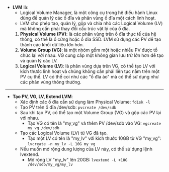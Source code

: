 - **LVM** là:
  - Logical Volume Manager, là một công cụ trong hệ điều hành Linux dùng để quản lý các ổ đĩa và phân vùng ổ đĩa một cách linh hoạt. 
  - LVM cho phép tạo, quản lý, gộp và chia nhỏ các Logical Volume (LV) mà không cần phải thay đổi cấu trúc vật lý của ổ đĩa.
  1. **Physical Volume (PV)**: là các phân vùng trên ổ đĩa thực tế của hệ thống, có thể là ổ cứng hoặc ổ đĩa SSD. LVM sử dụng các PV để tạo thành các khối dữ liệu lớn hơn.
  2. **Volume Group (VG)**: là một nhóm gồm một hoặc nhiều PV được tổ chức lại với nhau. VG cung cấp một không gian lưu trữ lớn hơn để tạo và quản lý các LV.
  3. **Logical Volume (LV)**: là phân vùng dựa trên VG, có thể tạo LV với kích thước linh hoạt và chúng không cần phải liên tục nằm trên một PV cụ thể. LV có thể coi như các "ổ đĩa ảo" mà có thể sử dụng như các phân vùng thông thường.
***
- **Tạo PV, VG, LV, Extend LVM**:
  - Xác định các ổ đĩa cần sử dụng làm Physical Volume: ```fdisk -l```
  - Tạo PV trên ổ đĩa /dev/sdb: ```pvcreate /dev/sdb```
  - Sau khi tạo PV, có thể tạo một Volume Group (VG) và gộp các PV lại với nhau. 
    - Tạo VG có tên là "my_vg" và thêm PV /dev/sdb vào VG: ```vgcreate my_vg /dev/sdb```
  - Tạo các Logical Volume (LV) từ VG đã tạo.
    - Tạo một LV có tên là "my_lv" với kích thước 10GB từ VG "my_vg": ```lvcreate -n my_lv -L 10G my_vg```
  - Nếu muốn mở rộng dung lượng của LV này, có thể sử dụng lệnh lvextend.
    - Mở rộng LV "my_lv" lên 20GB: ```lvextend -L +10G /dev/sdb/my_vg/my_lv```
